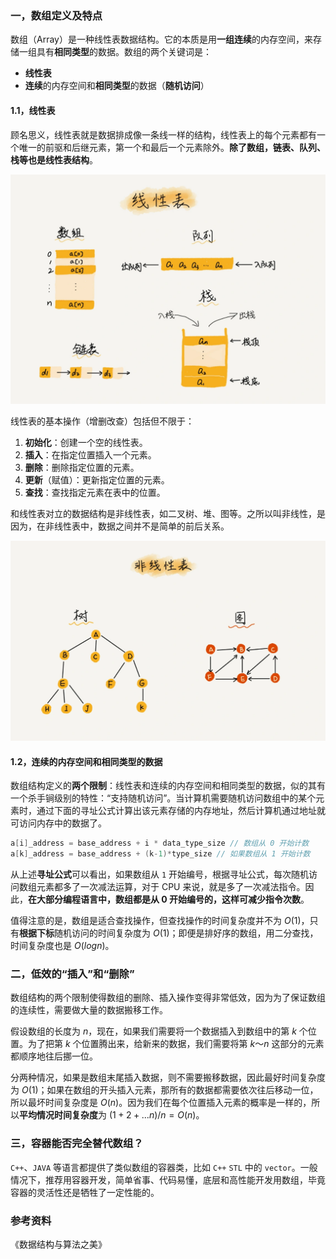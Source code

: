### 一，数组定义及特点

数组（Array）是一种线性表数据结构。它的本质是用**一组连续**的内存空间，来存储一组具有**相同类型**的数据。数组的两个关键词是：

+ **线性表**
+ **连续**的内存空间和**相同类型**的数据（**随机访问**）

#### 1.1，线性表

顾名思义，线性表就是数据排成像一条线一样的结构，线性表上的每个元素都有一个唯一的前驱和后继元素，第一个和最后一个元素除外。**除了数组，链表、队列、栈等也是线性表结构**。

![线性表](./images/array/linear_table.webp)

线性表的基本操作（增删改查）包括但不限于：

1. **初始化**：创建一个空的线性表。
2. **插入**：在指定位置插入一个元素。
3. **删除**：删除指定位置的元素。
4. **更新**（赋值）：更新指定位置的元素。
5. **查找**：查找指定元素在表中的位置。

和线性表对立的数据结构是非线性表，如二叉树、堆、图等。之所以叫非线性，是因为，在非线性表中，数据之间并不是简单的前后关系。

![非线性表](./images/array/nonlinear_table.png)

#### 1.2，连续的内存空间和相同类型的数据

数组结构定义的**两个限制**：线性表和连续的内存空间和相同类型的数据，似的其有一个杀手锏级别的特性：“支持随机访问”。当计算机需要随机访问数组中的某个元素时，通过下面的寻址公式计算出该元素存储的内存地址，然后计算机通过地址就可访问内存中的数据了。

```cpp
a[i]_address = base_address + i * data_type_size // 数组从 0 开始计数
a[k]_address = base_address + (k-1)*type_size // 如果数组从 1 开始计数
```

从上述**寻址公式**可以看出，如果数组从 `1` 开始编号，根据寻址公式，每次随机访问数组元素都多了一次减法运算，对于 CPU 来说，就是多了一次减法指令。因此，**在大部分编程语言中，数组都是从 0 开始编号的，这样可减少指令次数**。

值得注意的是，数组是适合查找操作，但查找操作的时间复杂度并不为 $O(1)$，只有**根据下标**随机访问的时间复杂度为 $O(1)$；即便是排好序的数组，用二分查找，时间复杂度也是 $O(logn)$。

### 二，低效的“插入”和“删除”

数组结构的两个限制使得数组的删除、插入操作变得非常低效，因为为了保证数组的连续性，需要做大量的数据搬移工作。

假设数组的长度为 $n$，现在，如果我们需要将一个数据插入到数组中的第 $k$ 个位置。为了把第 $k$ 个位置腾出来，给新来的数据，我们需要将第 $k～n$ 这部分的元素都顺序地往后挪一位。

分两种情况，如果是数组末尾插入数据，则不需要搬移数据，因此最好时间复杂度为 $O(1)$；如果在数组的开头插入元素，那所有的数据都需要依次往后移动一位，所以最坏时间复杂度是 $O(n)$。因为我们在每个位置插入元素的概率是一样的，所以**平均情况时间复杂度**为 $(1+2+...n)/n=O(n)$。

### 三，容器能否完全替代数组？

`C++`、`JAVA` 等语言都提供了类似数组的容器类，比如 `C++` `STL` 中的 `vector`。一般情况下，推荐用容器开发，简单省事、代码易懂，底层和高性能开发用数组，毕竟容器的灵活性还是牺牲了一定性能的。

### 参考资料

《数据结构与算法之美》

